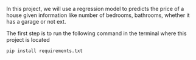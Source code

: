 In this project, we will use a regression model to predicts the price of a house given information like number of bedrooms, bathrooms, whether it has a garage or not ext.

The first step is to run the following command in the terminal where this project is located

    pip install requirements.txt
